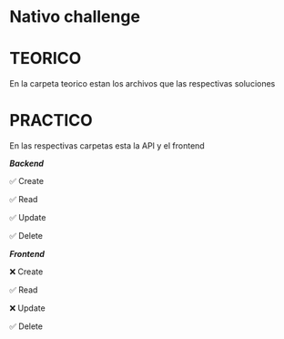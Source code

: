 # Nativo challenge
# TEORICO

En la carpeta teorico estan los archivos que las respectivas soluciones

# PRACTICO

En las respectivas carpetas esta la API y el frontend

***Backend***

✅ Create

✅ Read

✅ Update

✅ Delete

***Frontend***

❌ Create

✅ Read

❌ Update

✅ Delete
